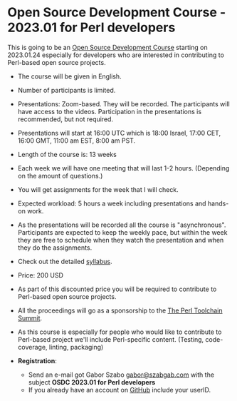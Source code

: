 # Open Source Development Course - 2023.01 for Perl developers

This is going to be an [Open Source Development Course](/) starting on 2023.01.24 especially for developers who are interested in contributing to Perl-based open source projects.

* The course will be given in English.
* Number of participants is limited.
* Presentations: Zoom-based. They will be recorded. The participants will have access to the videos. Participation in the presentations is recommended, but not required.
* Presentations will start at 16:00 UTC which is 18:00 Israel, 17:00 CET, 16:00 GMT, 11:00 am EST, 8:00 am PST.
* Length of the course is: 13 weeks
* Each week we will have one meeting that will last 1-2 hours. (Depending on the amount of questions.)
* You will get assignments for the week that I will check.
* Expected workload: 5 hours a week including presentations and hands-on work.
* As the presentations will be recorded all the course is "asynchronous". Participants are expected to keep the weekly pace, but within the week they are free to schedule when they watch the presentation and when they do the assignments.

* Check out the detailed [syllabus](/).

* Price: 200 USD

* As part of this discounted price you will be required to contribute to Perl-based open source projects.

* All the proceedings will go as a sponsorship to the [The Perl Toolchain Summit](https://blogs.perl.org/users/book/2023/01/the-perl-toolchain-summit-is-back-in-2023.html).
* As this course is especially for people who would like to contribute to Perl-based project we'll include Perl-specific content. (Testing, code-coverage, linting, packaging)

* **Registration**:
    * Send an e-mail got Gabor Szabo gabor@szabgab.com with the subject **OSDC 2023.01 for Perl developers**
    * If you already have an account on [GitHub](https://github.com/) include  your userID.

